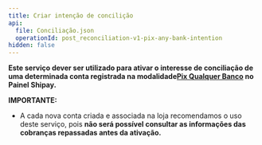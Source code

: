 ```yaml
---
title: Criar intenção de concilição
api:
  file: Conciliação.json
  operationId: post_reconciliation-v1-pix-any-bank-intention
hidden: false
---
```

**Este serviço dever ser utilizado para ativar o interesse de conciliação de uma determinada conta registrada na modalidade[Pix Qualquer Banco](https://shipay.freshdesk.com/support/solutions/articles/154000127003-shipay-pix-qualquer-banco-tbanks) no Painel Shipay.**

**IMPORTANTE:**

* A cada nova conta criada e associada na loja recomendamos o uso deste serviço, pois **não será possível consultar as informações das cobranças repassadas antes da ativação.**